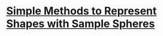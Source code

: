 # [Simple Methods to Represent Shapes with Sample Spheres](https://1iyiwei.github.io/smr-siga20/) #
